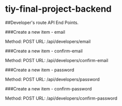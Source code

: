 # tiy-final-project-backend

##Developer's route API End Points.


###Create a new item - email

Method: POST
URL: /api/developers/email

###Create a new item - confirm-email

Method: POST
URL: /api/developers/confirm-email


###Create a new item - password

Method: POST
URL: /api/developers/password

###Create a new item - confirm-password

Method: POST
URL: /api/developers/confirm-password